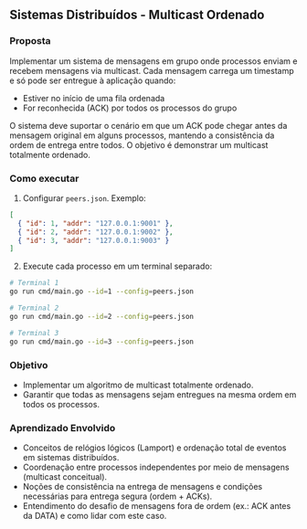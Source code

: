## Sistemas Distribuídos - Multicast Ordenado

### Proposta

Implementar um sistema de mensagens em grupo onde processos enviam e recebem mensagens via multicast. Cada mensagem carrega um timestamp e só pode ser entregue à aplicação quando:

- Estiver no início de uma fila ordenada
- For reconhecida (ACK) por todos os processos do grupo

O sistema deve suportar o cenário em que um ACK pode chegar antes da mensagem original em alguns processos, mantendo a consistência da ordem de entrega entre todos. O objetivo é demonstrar um multicast totalmente ordenado.

### Como executar

1. Configurar `peers.json`. Exemplo:

```json
[
  { "id": 1, "addr": "127.0.0.1:9001" },
  { "id": 2, "addr": "127.0.0.1:9002" },
  { "id": 3, "addr": "127.0.0.1:9003" }
]
```

2. Execute cada processo em um terminal separado:

```bash
# Terminal 1
go run cmd/main.go --id=1 --config=peers.json

# Terminal 2
go run cmd/main.go --id=2 --config=peers.json

# Terminal 3
go run cmd/main.go --id=3 --config=peers.json
```

### Objetivo

- Implementar um algoritmo de multicast totalmente ordenado.
- Garantir que todas as mensagens sejam entregues na mesma ordem em todos os processos.

### Aprendizado Envolvido

- Conceitos de relógios lógicos (Lamport) e ordenação total de eventos em sistemas distribuídos.
- Coordenação entre processos independentes por meio de mensagens (multicast conceitual).
- Noções de consistência na entrega de mensagens e condições necessárias para entrega segura (ordem + ACKs).
- Entendimento do desafio de mensagens fora de ordem (ex.: ACK antes da DATA) e como lidar com este caso.
